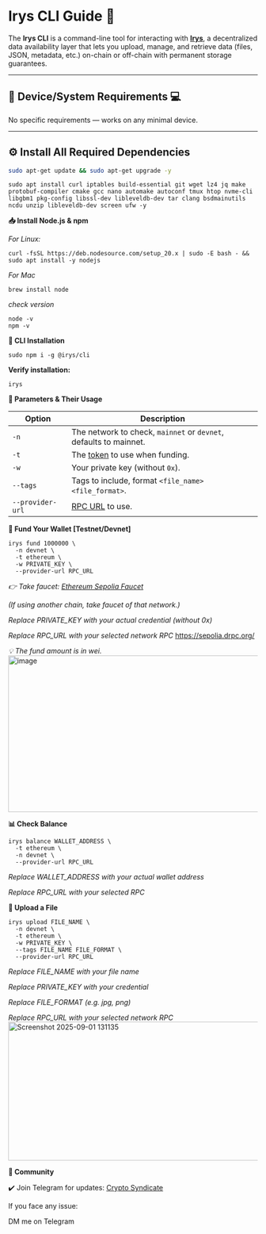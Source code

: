 # Irys CLI Guide 📔

The **Irys CLI** is a command-line tool for interacting with **[Irys](https://irys.xyz/)**, a decentralized data availability layer that lets you upload, manage, and retrieve data (files, JSON, metadata, etc.) on-chain or off-chain with permanent storage guarantees.

---

## 📌 Device/System Requirements 💻
No specific requirements — works on any minimal device.

---

## ⚙️ Install All Required Dependencies

```bash
sudo apt-get update && sudo apt-get upgrade -y
```
```
sudo apt install curl iptables build-essential git wget lz4 jq make protobuf-compiler cmake gcc nano automake autoconf tmux htop nvme-cli libgbm1 pkg-config libssl-dev libleveldb-dev tar clang bsdmainutils ncdu unzip libleveldb-dev screen ufw -y
```

**📥 Install Node.js & npm**

*For Linux:*
```
curl -fsSL https://deb.nodesource.com/setup_20.x | sudo -E bash - && sudo apt install -y nodejs
```

*For Mac*
```
brew install node
```

*check version*
```
node -v
npm -v
```

**🚀 CLI Installation**
```
sudo npm i -g @irys/cli
```

**Verify installation:**
```
irys
```

**🔑 Parameters & Their Usage**

| Option           | Description                                                       |
| ---------------- | ----------------------------------------------------------------- |
| `-n`             | The network to check, `mainnet` or `devnet`, defaults to mainnet. |
| `-t`             | The [token](https://docs.irys.xyz/build/d/features/supported-tokens) to use when funding.                                    |
| `-w`             | Your private key (without `0x`).                                  |
| `--tags`         | Tags to include, format `<file_name> <file_format>`.              |
| `--provider-url` | [RPC URL](https://chainlist.org/) to use.                                                   |



**💸 Fund Your Wallet [Testnet/Devnet]**
```
irys fund 1000000 \
  -n devnet \
  -t ethereum \
  -w PRIVATE_KEY \
  --provider-url RPC_URL
```

*👉 Take faucet: [Ethereum Sepolia Faucet](https://sepolia-faucet.pk910.de/)*

*(If using another chain, take faucet of that network.)*

*Replace PRIVATE_KEY with your actual credential (without 0x)*

*Replace RPC_URL with your selected network RPC* https://sepolia.drpc.org/

*💡 The fund amount is in wei.*
<img width="1493" height="316" alt="image" src="https://github.com/user-attachments/assets/c383cdf3-15fe-40b2-833e-89ad351e4074" />




**📊 Check Balance**
```
irys balance WALLET_ADDRESS \
  -t ethereum \
  -n devnet \
  --provider-url RPC_URL
```

*Replace WALLET_ADDRESS with your actual wallet address*

*Replace RPC_URL with your selected RPC*


**📂 Upload a File**
```
irys upload FILE_NAME \
  -n devnet \
  -t ethereum \
  -w PRIVATE_KEY \
  --tags FILE_NAME FILE_FORMAT \
  --provider-url RPC_URL
```
*Replace FILE_NAME with your file name*

*Replace PRIVATE_KEY with your credential*

*Replace FILE_FORMAT (e.g. jpg, png)*

*Replace RPC_URL with your selected network RPC*
<img width="933" height="280" alt="Screenshot 2025-09-01 131135" src="https://github.com/user-attachments/assets/5d4ab67a-28f2-4c9a-aca2-45462aa3a5f6" />





**🔗 Community**

✔️ Join Telegram for updates: [Crypto Syndicate](https://t.me/CryptoSyndicate07?utm_source=chatgpt.com)

If you face any issue:

DM me on Telegram
